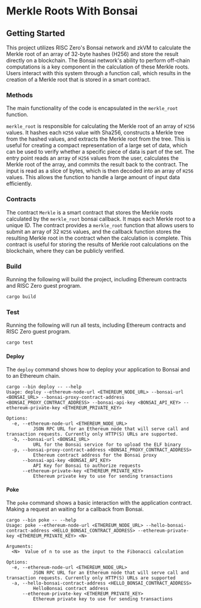 # Merkle Roots With Bonsai

## Getting Started

This project utilizes RISC Zero's Bonsai network and zkVM to calculate the Merkle
root of an array of 32-byte hashes (H256) and store the result directly on a
blockchain. The Bonsai network's ability to perform off-chain computations is a
key component in the calculation of these Merkle roots. Users interact with this
system through a function call, which results in the creation of a Merkle root
that is stored in a smart contract.

### Methods

The main functionality of the code is encapsulated in the `merkle_root` function.

`merkle_root` is responsible for calculating the Merkle root of an array of `H256`
values. It hashes each `H256` value with Sha256, constructs a Merkle tree from
the hashed values, and extracts the Merkle root from the tree. This is
useful for creating a compact representation of a large set of data, which can
be used to verify whether a specific piece of data is part of the set.
The entry point reads an array of `H256` values from the user, calculates the
Merkle root of the array, and commits the result back to the contract.
The input is read as a slice of bytes, which is then decoded into an array of `H256`
values. This allows the function to handle a large amount of input data efficiently.

### Contracts

The contract `Merkle` is a smart contract that stores the Merkle roots calculated
by the `merkle_root` bonsai callback. It maps each Merkle root to a unique ID.
The contract provides a `merkle_root` function that allows users to submit an
array of 32 `H256` values, and the callback function stores the resulting Merkle
root in the contract when the calculation is complete. This contract is useful
for storing the results of Merkle root calculations on the blockchain, where they
can be publicly verified.

### Build

Running the following will build the project, including Ethereum contracts and RISC Zero guest program.

```bash
cargo build
```

### Test

Running the following will run all tests, including Ethereum contracts and RISC Zero guest program.

```bash
cargo test
```

#### Deploy

The `deploy` command shows how to deploy your application to Bonsai and to an Ethereum chain.

```text
cargo --bin deploy -- --help
Usage: deploy --ethereum-node-url <ETHEREUM_NODE_URL> --bonsai-url <BONSAI_URL> --bonsai-proxy-contract-address <BONSAI_PROXY_CONTRACT_ADDRESS> --bonsai-api-key <BONSAI_API_KEY> --ethereum-private-key <ETHEREUM_PRIVATE_KEY>

Options:
  -e, --ethereum-node-url <ETHEREUM_NODE_URL>
          JSON RPC URL for an Ethereum node that will serve call and transaction requests. Currently only HTTP(S) URLs are supported.
  -b, --bonsai-url <BONSAI_URL>
          URL for the Bonsai service for to upload the ELF binary
  -p, --bonsai-proxy-contract-address <BONSAI_PROXY_CONTRACT_ADDRESS>
          Ethereum contract address for the Bonsai proxy
      --bonsai-api-key <BONSAI_API_KEY>
          API Key for Bonsai to authorize requests
      --ethereum-private-key <ETHEREUM_PRIVATE_KEY>
          Ethereum private key to use for sending transactions
```

#### Poke

The `poke` command shows a basic interaction with the application contract.
Making a request an waiting for a callback from Bonsai.

```text
cargo --bin poke -- --help
Usage: poke --ethereum-node-url <ETHEREUM_NODE_URL> --hello-bonsai-contract-address <HELLO_BONSAI_CONTRACT_ADDRESS> --ethereum-private-key <ETHEREUM_PRIVATE_KEY> <N>

Arguments:
  <N>  Value of n to use as the input to the Fibonacci calculation

Options:
  -e, --ethereum-node-url <ETHEREUM_NODE_URL>
          JSON RPC URL for an Ethereum node that will serve call and transaction requests. Currently only HTTP(S) URLs are supported
  -a, --hello-bonsai-contract-address <HELLO_BONSAI_CONTRACT_ADDRESS>
          HelloBonsai contract address
      --ethereum-private-key <ETHEREUM_PRIVATE_KEY>
          Ethereum private key to use for sending transactions
```

[Bonsai]: https://dev.bonsai.xyz/
[RISC Zero]: https://www.risczero.com/
[ethers]: https://docs.rs/ethers/latest/ethers/
[Cargo]: https://doc.rust-lang.org/cargo/
[RISC Zero examples]: https://github.com/risc0/risc0/tree/main/examples
[RISC-V]: https://www.risczero.com/docs/reference-docs/about-risc-v
[waitlist]: https://fmree464va4.typeform.com/to/t6hZD54Z
